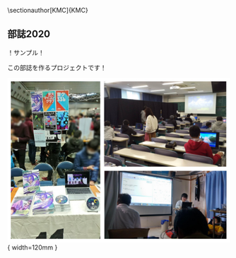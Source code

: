 \sectionauthor[KMC]{KMC}

## 部誌2020

！サンプル！

この部誌を作るプロジェクトです！

![](images/katsudou.jpg){ width=120mm  }
